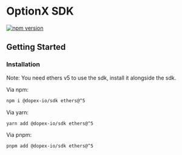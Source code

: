 # OptionX SDK

[![npm version](https://badge.fury.io/js/@dopex-io%2Fsdk.svg)](https://badge.fury.io/js/@dopex-io%2Fsdk)

## Getting Started

### Installation

Note: You need ethers v5 to use the sdk, install it alongside the sdk.

Via npm:

```bash
npm i @dopex-io/sdk ethers@^5
```

Via yarn:

```bash
yarn add @dopex-io/sdk ethers@^5
```

Via pnpm:

```bash
pnpm add @dopex-io/sdk ethers@^5
```
